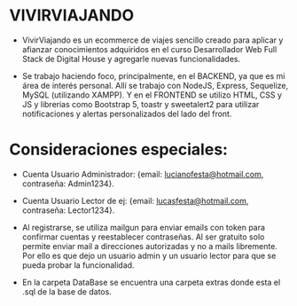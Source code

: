 # VIVIRVIAJANDO

- VivirViajando es un ecommerce de viajes sencillo creado para aplicar y afianzar conocimientos adquiridos en el curso Desarrollador Web Full Stack de Digital House y agregarle nuevas funcionalidades.

- Se trabajo haciendo foco, principalmente, en el BACKEND, ya que es mi área de interés personal. Allí se trabajo con NodeJS, Express, Sequelize, MySQL (utilizando XAMPP). Y en el FRONTEND se utilizo HTML, CSS y JS y librerias como Bootstrap 5, toastr y sweetalert2 para utilizar notificaciones y alertas personalizados del lado del front.

# Consideraciones especiales:

- Cuenta Usuario Administrador: {email: lucianofesta@hotmail.com, contraseña: Admin1234}.
- Cuenta Usuario Lector de ej: {email: lucasfesta@hotmail.com, contraseña: Lector1234}.

- Al registrarse, se utiliza mailgun para enviar emails con token para confirmar cuentas y reestablecer contraseñas. Al ser gratuito solo permite enviar mail a direcciones autorizadas y no a mails libremente. Por ello es que dejo un usuario admin y un usuario lector para que se pueda probar la funcionalidad.

- En la carpeta DataBase se encuentra una carpeta extras donde esta el .sql de la base de datos.
